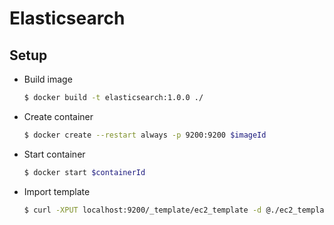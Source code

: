 # Elasticsearch
## Setup
* Build image

    ```sh
    $ docker build -t elasticsearch:1.0.0 ./
    ```
* Create container 

    ```sh
    $ docker create --restart always -p 9200:9200 $imageId
    ```
* Start container

    ```sh
    $ docker start $containerId
    ```
  
* Import template

    ```sh
    $ curl -XPUT localhost:9200/_template/ec2_template -d @./ec2_template.json
    ```

